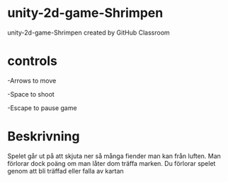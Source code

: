 # unity-2d-game-Shrimpen
unity-2d-game-Shrimpen created by GitHub Classroom

<h1> controls </h1>
<p>-Arrows to move </p>
<p>-Space to shoot </p>
<p>-Escape to pause game </p>

<h1> Beskrivning </h1>
<p>Spelet går ut på att skjuta ner så många fiender man kan från luften. Man förlorar dock poäng om man låter dom träffa marken. Du förlorar spelet genom att bli träffad eller falla av kartan
